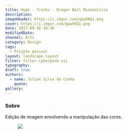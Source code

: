 ```yaml
---
title: Hope - Trunks - Dragon Ball Minimalista
description:
imageHeader: https://i.imgur.com/qpw5KQ1.png
cover: https://i.imgur.com/qpw5KQ1.png
date: 2017-09-30 18:30
modifiedDate:
channel: Arts
category: Design
tags:
  - Projeto pessoal
layout: landscape-layout
filter: filter-cyberpunk-vii
typography:
draft: true
authors:
  - name: Julian Silva da Cunha
    quote:
gallery:
---
```


### Sobre

Edição de imagem envolvendo a manipulação das cores.

<figure>
<img src="https://i.imgur.com/qpw5KQ1.png" className="max-w-none mx-auto block"/>
</figure>
